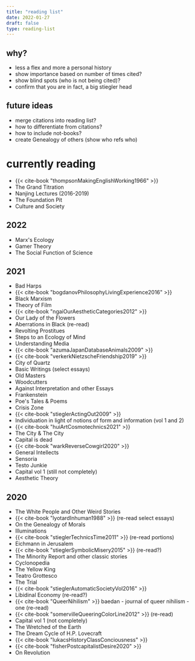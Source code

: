 ```yaml
---
title: "reading list"
date: 2022-01-27
draft: false
type: reading-list
---
```


## why?
- less a flex and more a personal history
- show importance based on number of times cited? 
- show blind spots (who is not being cited)?
- confirm that you are in fact, a big stiegler head

## future ideas
- merge citations into reading list?
- how to differentiate from citations?
- how to include not-books?
- create Genealogy of others (show who refs who)

# currently reading
- {{< cite-book "thompsonMakingEnglishWorking1966" >}}
- The Grand Titration
- Nanjing Lectures (2016-2019)
- The Foundation Pit
- Culture and Society

## 2022
- Marx's Ecology
- Gamer Theory
- The Social Function of Science

## 2021
- Bad Harps
- {{< cite-book "bogdanovPhilosophyLivingExperience2016" >}}
- Black Marxism
- Theory of Film
- {{< cite-book "ngaiOurAestheticCategories2012" >}}
- Our Lady of the Flowers
- Aberrations in Black (re-read)
- Revolting Prostitues
- Steps to an Ecology of Mind
- Understanding Media
- {{< cite-book "azumaJapanDatabaseAnimals2009" >}}
- {{< cite-book "verkerkNietzscheFriendship2019" >}}
- City of Quartz
- Basic Writings (select essays)
- Old Masters
- Woodcutters
- Against Interpretation and other Essays
- Frankenstein
- Poe's Tales & Poems
- Crisis Zone
- {{< cite-book "stieglerActingOut2009" >}}
- Individuation in light of notions of form and information (vol 1 and 2)
- {{< cite-book "huiArtCosmotechnics2021" >}}
- The City & The City
- Capital is dead
- {{< cite-book "warkReverseCowgirl2020" >}}
- General Intellects
- Sensoria
- Testo Junkie
- Capital vol 1 (still not completely)
- Aesthetic Theory

## 2020
- The White People and Other Weird Stories
- {{< cite-book "lyotardInhuman1988" >}} (re-read select essays) 
- On the Genealogy of Morals
- Illuminations
- {{< cite-book "stieglerTechnicsTime2011" >}} (re-read portions) 
- Eichmann in Jerusalem
- {{< cite-book "stieglerSymbolicMisery2015" >}} (re-read?) 
- The Minority Report and other classic stories
- Cyclonopedia
- The Yellow King
- Teatro Grottesco
- The Trial
- {{< cite-book "stieglerAutomaticSocietyVol2016" >}}
- Libidinal Economy (re-read?)
- {{< cite-book "QueerNihilism" >}} baedan - journal of queer nihilism - one (re-read) 
- {{< cite-book "somervilleQueeringColorLine2012" >}} (re-read) 
- Capital vol 1 (not completely)
- The Wretched of the Earth
- The Dream Cycle of H.P. Lovecraft
- {{< cite-book "lukacsHistoryClassConciousness" >}}
- {{< cite-book "fisherPostcapitalistDesire2020" >}}
- On Revolution



